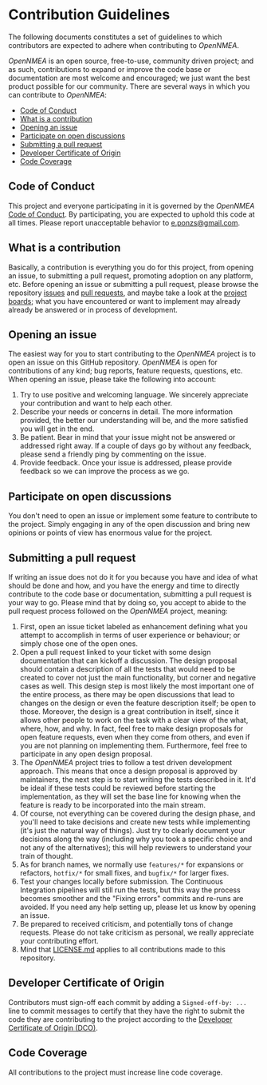 # Contribution Guidelines

The following documents constitutes a set of guidelines to which contributors are expected to adhere when contributing to *OpenNMEA*.

*OpenNMEA* is an open source, free-to-use, community driven project; and as such, contributions to expand or improve the code base or documentation are most welcome and encouraged; we just want the best product possible for our community.
There are several ways in which you can contribute to *OpenNMEA*:

* [Code of Conduct](#code-of-conduct)
* [What is a contribution](#what-is-a-contribution)
* [Opening an issue](#opening-an-issue)
* [Participate on open discussions](#participate-on-open-discussions)
* [Submitting a pull request](#submitting-a-pull-request)
* [Developer Certificate of Origin](#developer-certificate-of-origin)
* [Code Coverage](#code-coverage)

## Code of Conduct

This project and everyone participating in it is governed by the *OpenNMEA* [Code of Conduct](CODE_OF_CONDUCT.md).
By participating, you are expected to uphold this code at all times.
Please report unacceptable behavior to e.ponzs@gmail.com.

## What is a contribution

Basically, a contribution is everything you do for this project, from opening an issue, to submitting a pull request, promoting adoption on any platform, etc.
Before opening an issue or submitting a pull request, please browse the repository [issues](https://github.com/EduPonz/opennmea/issues) and [pull requests](https://github.com/EduPonz/opennmea/pulls), and maybe take a look at the [project boards](https://github.com/EduPonz/opennmea/projects); what you have encountered or want to implement may already already be answered or in process of development.

## Opening an issue

The easiest way for you to start contributing to the *OpenNMEA* project is to open an issue on this GitHub repository.
*OpenNMEA* is open for contributions of any kind; bug reports, feature requests, questions, etc.
When opening an issue, please take the following into account:

1. Try to use positive and welcoming language.
We sincerely appreciate your contribution and want to help each other.
1. Describe your needs or concerns in detail.
The more information provided, the better our understanding will be, and the more satisfied you will get in the end.
1. Be patient.
Bear in mind that your issue might not be answered or addressed right away.
If a couple of days go by without any feedback, please send a friendly ping by commenting on the issue.
1. Provide feedback.
Once your issue is addressed, please provide feedback so we can improve the process as we go.

## Participate on open discussions

You don't need to open an issue or implement some feature to contribute to the project.
Simply engaging in any of the open discussion and bring new opinions or points of view has enormous value for the project.

## Submitting a pull request

If writing an issue does not do it for you because you have and idea of what should be done and how, and you have the energy and time to directly contribute to the code base or documentation, submitting a pull request is your way to go.
Please mind that by doing so, you accept to abide to the pull request process followed on the *OpenNMEA* project, meaning:

1. First, open an issue ticket labeled as enhancement defining what you attempt to accomplish in terms of user experience or behaviour; or simply chose one of the open ones.
1. Open a pull request linked to your ticket with some design documentation that can kickoff a discussion.
   The design proposal should contain a description of all the tests that would need to be created to cover not just the main functionality, but corner and negative cases as well.
   This design step is most likely the most important one of the entire process, as there may be open discussions that lead to changes on the design or even the feature description itself; be open to those.
   Moreover, the design is a great contribution in itself, since it allows other people to work on the task with a clear view of the what, where, how, and why.
   In fact, feel free to make design proposals for open feature requests, even when they come from others, and even if you are not planning on implementing them.
   Furthermore, feel free to participate in any open design proposal.
1. The *OpenNMEA* project tries to follow a test driven development approach.
   This means that once a design proposal is approved by maintainers, the next step is to start writing the tests described in it.
   It'd be ideal if these tests could be reviewed before starting the implementation, as they will set the base line for knowing when the feature is ready to be incorporated into the main stream.
1. Of course, not everything can be covered during the design phase, and you'll need to take decisions and create new tests while implementing (it's just the natural way of things).
   Just try to clearly document your decisions along the way (including why you took a specific choice and not any of the alternatives); this will help reviewers to understand your train of thought.
1. As for branch names, we normally use `features/*` for expansions or refactors, `hotfix/*` for small fixes, and `bugfix/*` for larger fixes.
1. Test your changes locally before submission.
The Continuous Integration pipelines will still run the tests, but this way the process becomes smoother and the "Fixing errors" commits and re-runs are avoided.
If you need any help setting up, please let us know by opening an issue.
1. Be prepared to received criticism, and potentially tons of change requests.
Please do not take criticism as personal, we really appreciate your contributing effort.
1. Mind that [LICENSE.md](LICENSE.md) applies to all contributions made to this repository.

## Developer Certificate of Origin

Contributors must sign-off each commit by adding a `Signed-off-by: ...`
line to commit messages to certify that they have the right to submit
the code they are contributing to the project according to the
[Developer Certificate of Origin (DCO)](https://developercertificate.org/).

## Code Coverage

All contributions to the project must increase line code coverage.

